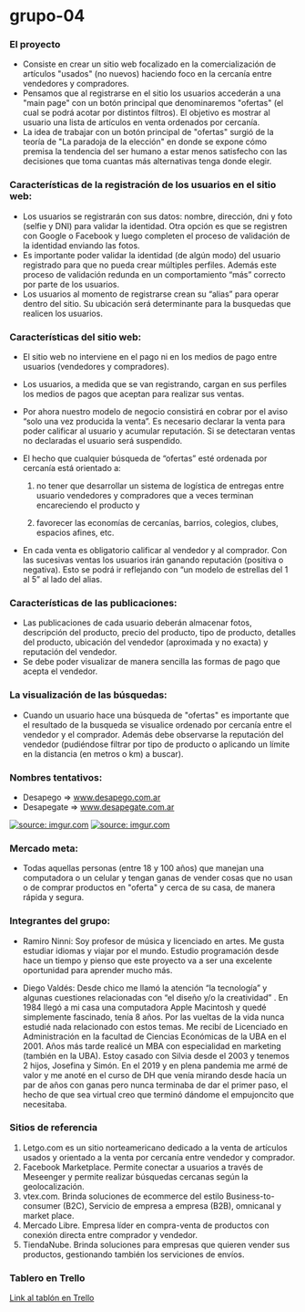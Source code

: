 # grupo-04

### El proyecto 

- Consiste en crear un sitio web focalizado en la comercialización de artículos "usados" (no nuevos) haciendo foco en la cercanía entre vendedores y compradores.
- Pensamos que al registrarse en el sitio los usuarios accederán a una "main page" con un botón principal que denominaremos "ofertas" (el cual se podrá acotar por distintos filtros). El objetivo es mostrar al usuario una lista de artículos en venta ordenados por cercanía.
- La idea de trabajar con un botón principal de "ofertas" surgió de la teoría de "La paradoja de la elección" en donde se expone cómo premisa la tendencia del ser humano a estar menos satisfecho con las decisiones que toma cuantas más alternativas tenga donde elegir.

### Características de la registración de los usuarios en el sitio web:

- Los usuarios se registrarán con sus datos: nombre, dirección, dni y foto (selfie y DNI) para validar la identidad. Otra opción es que se registren con Google o Facebook y luego completen el proceso de validación de la identidad enviando las fotos.
- Es importante poder validar la identidad (de algún modo) del usuario registrado para que no pueda crear múltiples perfiles. Además este proceso de validación redunda en un comportamiento “más” correcto por parte de los usuarios.
- Los usuarios al momento de registrarse crean su “alias” para operar dentro del sitio. Su ubicación será determinante para la busquedas que realicen los usuarios.

### Características del sitio web:

- El sitio web no interviene en el pago ni en los medios de pago entre usuarios (vendedores y compradores). 
- Los usuarios, a medida que se van registrando, cargan en sus perfiles los medios de pagos que aceptan para realizar sus ventas.
- Por ahora nuestro modelo de negocio consistirá en cobrar por el aviso “solo una vez producida la venta”. Es necesario declarar la venta para poder calificar al usuario y acumular reputación. Si se detectaran ventas no declaradas el usuario será suspendido.
- El hecho que cualquier búsqueda de “ofertas” esté ordenada por cercanía está orientado a: 

  1. no tener que desarrollar un sistema de logística de entregas entre usuario vendedores y compradores que a veces terminan encareciendo el producto y

  2. favorecer las economías de cercanías, barrios, colegios, clubes, espacios afines, etc.

- En cada venta es obligatorio calificar al vendedor y al comprador. Con las sucesivas ventas los usuarios irán ganando reputación (positiva o negativa). Esto se podrá ir reflejando con “un modelo de estrellas del 1 al 5” al lado del alias.

### Características de las publicaciones:

- Las publicaciones de cada usuario deberán almacenar fotos, descripción del producto, precio del producto, tipo de producto, detalles del producto, ubicación del vendedor (aproximada y no exacta) y reputación del vendedor. 
- Se debe poder visualizar de manera sencilla las formas de pago que acepta el vendedor.

### La visualización de las búsquedas:

- Cuando un usuario hace una búsqueda de "ofertas" es importante que el resultado de la busqueda se visualice ordenado por cercanía entre el vendedor y el comprador. Además debe observarse la reputación del vendedor (pudiéndose filtrar por tipo de producto o aplicando un límite en la distancia (en metros o km) a buscar).
 
### Nombres tentativos:
 
- Desapego  => www.desapego.com.ar
- Desapegate => www.desapegate.com.ar

<a href="https://imgur.com/mR5UIaP"><img src="https://i.imgur.com/mR5UIaP.jpg?1" title="source: imgur.com" /></a>
<a href="https://imgur.com/aq7aqpD"><img src="https://i.imgur.com/aq7aqpD.jpg?1" title="source: imgur.com" /></a>

 
### Mercado meta:
 
- Todas aquellas personas (entre 18 y 100 años) que manejan una computadora o un celular y tengan ganas de vender cosas que no usan o de comprar productos en "oferta" y cerca de su casa, de manera rápida y segura.

### Integrantes del grupo:

- Ramiro Ninni: Soy profesor de música y licenciado en artes. Me gusta estudiar idiomas y viajar por el mundo. Estudio programación desde hace un tiempo y pienso que este proyecto va a ser una excelente oportunidad para aprender mucho más.

- Diego Valdés: Desde chico me llamó la atención “la tecnología” y algunas cuestiones relacionadas con “el diseño y/o la creatividad” . En 1984 llegó a mi casa una computadora Apple Macintosh y quedé simplemente fascinado, tenía 8 años. Por las vueltas de la vida nunca estudié nada relacionado con estos temas. Me recibí de Licenciado en Administración en la facultad de Ciencias Económicas de la UBA en el 2001. Años más tarde realicé un MBA con especialidad en marketing (también en la UBA). Estoy casado con Silvia desde el 2003 y tenemos 2 hijos, Josefina y Simón. En el 2019 y en plena pandemia me armé de valor y me anoté en el curso de DH que venía mirando desde hacía un par de años con ganas pero nunca terminaba de dar el primer paso, el hecho de que sea virtual creo que terminó dándome el empujoncito que necesitaba.


### Sitios de referencia
 
1. Letgo.com es un sitio norteamericano dedicado a la venta de artículos usados y orientado a la venta por cercanía entre vendedor y comprador.
2. Facebook Marketplace. Permite conectar a usuarios a través de Meseenger y permite realizar búsquedas cercanas según la geolocalización.
3. vtex.com. Brinda soluciones de ecommerce del estilo Business-to-consumer (B2C), Servicio de empresa a empresa (B2B), omnicanal y market place.
4. Mercado Libre. Empresa líder en compra-venta de productos con conexión directa entre comprador y vendedor.
5. TiendaNube. Brinda soluciones para empresas que quieren vender sus productos, gestionando también los serviciones de envíos.


### Tablero en Trello
[Link al tablón en Trello](https://trello.com/b/CY9BzO3f/0920-grupo4-desapego)

